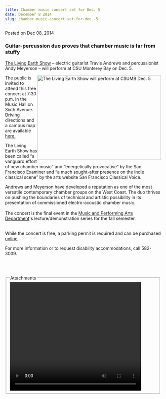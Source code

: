 ```yaml
---
title: Chamber music concert set for Dec. 5
date: December 8 2014
slug: chamber-music-concert-set-for-dec.-5
---
```





<span class="date">Posted on Dec 08, 2014    </span>
<h3>Guitar-percussion duo proves that chamber music is far from
stuffy</h3>
<p><a href="http://thelivingearthshow.com" rel="nofollow">The
Living Earth Show</a> &#x2013; electric guitarist Travis Andrews and
percussionist Andy Meyerson &#x2013; will perform at CSU Monterey Bay on
Dec. 5.</p>
<p><img alt="The Living Earth Show will perform at CSUMB Dec. 5" src="http://news.csumb.edu/sites/default/files/65/attachments/news/images/living_earth.jpg" style="width:400px; height:273px; float:right">The public is
invited to attend this free concert at 7:30 p.m. in the Music Hall
on Sixth Avenue. Driving directions and a campus map are available
<a href="http://csumb.edu/maps" rel="nofollow">here.</a></img></p>
<p>The Living Earth Show has been called &#x201C;a vanguard effort of new
chamber music&#x201D; and &#x201C;energetically provocative&#x201D; by the San Francisco
Examiner and &#x201C;a much sought-after presence on the indie classical
scene&#x201D; by the arts website San Francisco Classical Voice.</p>
<p>Andrews and Meyerson have developed a reputation as one of the
most versatile contemporary chamber groups on the West Coast. The
duo thrives on pushing the boundaries of technical and artistic
possibility in its presentation of commissioned electro-acoustic
chamber music.<br>
<br>
The concert is the final event in the <a href="http://csumb.edu/music" rel="nofollow">Music and Performing Arts
Department</a>&apos;s lecture/demonstration series for the fall
semester.&#xA0;</br></br></p>
<p>While the concert is free, a parking permit is required and can
be purchased <a href="http://parking.csumb.edu/buy-permit" rel="nofollow">online</a>.</p>
<p>For more information or to request disability accommodations,
call 582-3009.</p>
<p><br>
&#xA0;</br></p>
<fieldset class="fieldgroup group-attachments">
<legend>Attachments</legend>
<div class="field field-type-emvideo field-field-attach-video">
<div class="field-items">
<div class="field-item odd">
<div class="emvideo emvideo-video emvideo-youtube">
<div class="emfield-emvideo emfield-emvideo-youtube">
<div id="emvideo-youtube-flash-wrapper-1">
<!--<object type="application/x-shockwave-flash" height="350" width="425" data="http://www.youtube.com/v/MObqPQ3xrec&amp;rel=0&amp;enablejsapi=1&amp;playerapiid=ytplayer&amp;fs=1" id="emvideo-youtube-flash-1">
          <param name="movie" value="http://www.youtube.com/v/MObqPQ3xrec&amp;rel=0&amp;enablejsapi=1&amp;playerapiid=ytplayer&amp;fs=1" />
          <param name="allowScriptAccess" value="sameDomain"/>
          <param name="quality" value="best"/>
          <param name="allowFullScreen" value="true"/>
          <param name="bgcolor" value="#FFFFFF"/>
          <param name="scale" value="noScale"/>
          <param name="salign" value="TL"/>
          <param name="FlashVars" value="playerMode=embedded" />
          <param name="wmode" value="transparent" />
        </object>-->
<video controls="" width="425" height="350">
<source src="http://r11---sn-o097znez.googlevideo.com/videoplayback?pl=23&amp;expire=1422339710&amp;dur=1008.674&amp;id=o-AINfvawst64262cJBaGGFqq8slZJNQHC7ToFzCT7n3Su&amp;sver=3&amp;key=yt5&amp;signature=1AA1AB8033117987D27E8BD3ADC898B614182F43.CDFD935D7075B03FCFC9606883487AC298E0A84A&amp;fexp=900718,907263,916104,923368,927622,929821,930676,936121,9406392,941004,943917,947225,948124,952302,952605,952901,955301,957103,957105,957201,959701&amp;ms=au&amp;ipbits=0&amp;initcwndbps=4128750&amp;mv=m&amp;sparams=dur,id,initcwndbps,ip,ipbits,itag,mm,ms,mv,pl,ratebypass,source,upn,expire&amp;source=youtube&amp;itag=18&amp;ratebypass=yes&amp;upn=mQ7zfHRc6tA&amp;mm=31&amp;ip=198.189.249.65&amp;mt=1422318046&amp;name=MObqPQ3xrec" type="video/mp4"/></video></div>
</div>
</div>
</div>
</div>
</div>
</fieldset>





